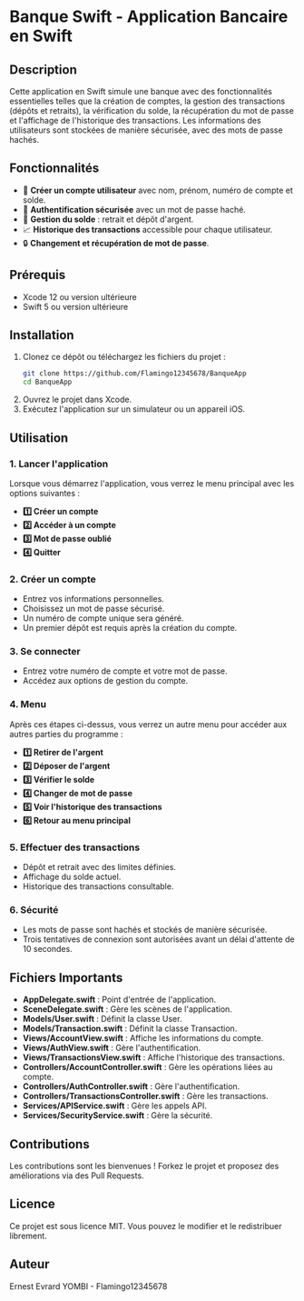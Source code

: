 # Banque Swift - Application Bancaire en Swift

## Description

Cette application en Swift simule une banque avec des fonctionnalités essentielles telles que la création de comptes, la gestion des transactions (dépôts et retraits), la vérification du solde, la récupération du mot de passe et l'affichage de l'historique des transactions. Les informations des utilisateurs sont stockées de manière sécurisée, avec des mots de passe hachés.

## Fonctionnalités

- 💼 **Créer un compte utilisateur** avec nom, prénom, numéro de compte et solde.
- 🔐 **Authentification sécurisée** avec un mot de passe haché.
- 💎 **Gestion du solde** : retrait et dépôt d'argent.
- 📈 **Historique des transactions** accessible pour chaque utilisateur.
- 🔒 **Changement et récupération de mot de passe**.

## Prérequis

- Xcode 12 ou version ultérieure
- Swift 5 ou version ultérieure

## Installation

1. Clonez ce dépôt ou téléchargez les fichiers du projet :
   ```bash
   git clone https://github.com/Flamingo12345678/BanqueApp
   cd BanqueApp
   ```
2. Ouvrez le projet dans Xcode.
3. Exécutez l'application sur un simulateur ou un appareil iOS.

## Utilisation

### 1. Lancer l'application

Lorsque vous démarrez l'application, vous verrez le menu principal avec les options suivantes :

- **1️⃣ Créer un compte**
- **2️⃣ Accéder à un compte**
- **3️⃣ Mot de passe oublié**
- **4️⃣ Quitter**

### 2. Créer un compte

- Entrez vos informations personnelles.
- Choisissez un mot de passe sécurisé.
- Un numéro de compte unique sera généré.
- Un premier dépôt est requis après la création du compte.

### 3. Se connecter

- Entrez votre numéro de compte et votre mot de passe.
- Accédez aux options de gestion du compte.

### 4. Menu

Après ces étapes ci-dessus, vous verrez un autre menu pour accéder aux autres parties du programme :

- **1️⃣ Retirer de l'argent**
- **2️⃣ Déposer de l'argent**
- **3️⃣ Vérifier le solde**
- **4️⃣ Changer de mot de passe**
- **5️⃣ Voir l'historique des transactions**
- **6️⃣ Retour au menu principal**

### 5. Effectuer des transactions

- Dépôt et retrait avec des limites définies.
- Affichage du solde actuel.
- Historique des transactions consultable.

### 6. Sécurité

- Les mots de passe sont hachés et stockés de manière sécurisée.
- Trois tentatives de connexion sont autorisées avant un délai d'attente de 10 secondes.

## Fichiers Importants

- **AppDelegate.swift** : Point d'entrée de l'application.
- **SceneDelegate.swift** : Gère les scènes de l'application.
- **Models/User.swift** : Définit la classe User.
- **Models/Transaction.swift** : Définit la classe Transaction.
- **Views/AccountView.swift** : Affiche les informations du compte.
- **Views/AuthView.swift** : Gère l'authentification.
- **Views/TransactionsView.swift** : Affiche l'historique des transactions.
- **Controllers/AccountController.swift** : Gère les opérations liées au compte.
- **Controllers/AuthController.swift** : Gère l'authentification.
- **Controllers/TransactionsController.swift** : Gère les transactions.
- **Services/APIService.swift** : Gère les appels API.
- **Services/SecurityService.swift** : Gère la sécurité.

## Contributions

Les contributions sont les bienvenues ! Forkez le projet et proposez des améliorations via des Pull Requests.

## Licence

Ce projet est sous licence MIT. Vous pouvez le modifier et le redistribuer librement.

## Auteur

Ernest Evrard YOMBI - Flamingo12345678
